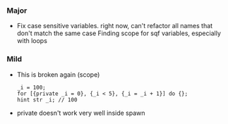 ### Major
* Fix case sensitive variables. right now, can't refactor all names that don't match the same case
Finding scope for sqf variables, especially with loops

### Mild
* This is broken again (scope)
    ```
    _i = 100;
    for [{private _i = 0}, {_i < 5}, {_i = _i + 1}] do {};
    hint str _i; // 100
    ```
* private doesn't work very well inside spawn